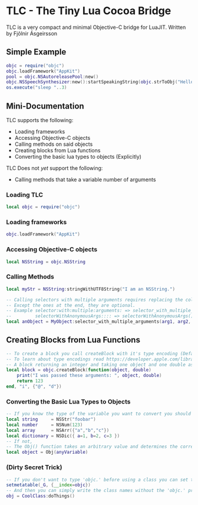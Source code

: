 # TLC - The Tiny Lua Cocoa Bridge

TLC is a very compact and minimal Objective-C bridge for LuaJIT.
Written by Fjõlnir Ásgeirsson <fjolnir at asgeirsson dot is>

## Simple Example
```lua
objc = require("objc")
objc.loadFramework("AppKit")
pool = objc.NSAutoreleasePool:new()
objc.NSSpeechSynthesizer:new():startSpeakingString(objc.strToObj("Hello From Lua!"))
os.execute("sleep "..3)
```

## Mini-Documentation

TLC supports the following:
 * Loading frameworks
 * Accessing Objective-C objects
 * Calling methods on said objects
 * Creating blocks from Lua functions
 * Converting the basic lua types to objects (Explicitly)

TLC Does not *yet* support the following:
 * Calling methods that take a variable number of arguments

### Loading TLC
```lua
local objc = require("objc")
```
### Loading frameworks
```lua
objc.loadFramework("AppKit")
```

### Accessing Objective-C objects
```lua
local NSString = objc.NSString
```

### Calling Methods
```lua
local myStr = NSString:stringWithUTF8String("I am an NSString.")

-- Calling selectors with multiple arguments requires replacing the colons with underscores
-- Except the ones at the end, they are optional.
-- Example selector:with:multiple:arguments: => selector_with_multiple_arguments()
--         selectorWithAnonymousArgs:::: => selectorWithAnonymousArgs()
local anObject = MyObject:selector_with_multiple_arguments(arg1, arg2, arg3, arg4)
```
## Creating Blocks from Lua Functions
```lua
-- To create a block you call createBlock with it's type encoding (Default being void return and no argument)
-- To learn about type encodings read https://developer.apple.com/library/mac/#documentation/Cocoa/Conceptual/ObjCRuntimeGuide/Articles/ocrtTypeEncodings.html
-- A block returning an integer and taking one object and one double as arguments
local block = objc.createBlock(function(object, double)
	print("I was passed these arguments: ", object, double)
	return 123
end, "i", {"@", "d"})
```

### Converting the Basic Lua Types to Objects
```lua
-- If you know the type of the variable you want to convert you should use these functions
local string     = NSStr("foobar")
local number     = NSNum(123)
local array      = NSArr({"a","b","c"})
local dictionary = NSDic({ a=1, b=2, c=3 })
-- If not,
-- The Obj() function takes an arbitrary value and determines the correct class to convert it to
local object = Obj(anyVariable)
```

### (Dirty Secret Trick)
```lua
-- If you don't want to type 'objc.' before using a class you can set the global namespace to use it as a fallback
setmetatable(_G, {__index=objc})
-- And then you can simply write the class names without the 'objc.' prefix
obj = CoolClass:doThings()
```
